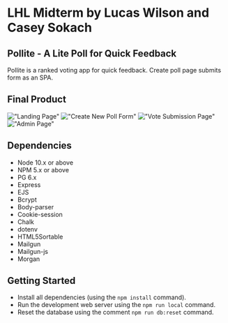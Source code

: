 LHL Midterm by Lucas Wilson and Casey Sokach
=========

## Pollite - A Lite Poll for Quick Feedback

Pollite is a ranked voting app for quick feedback. 
Create poll page submits form as an SPA.

## Final Product

!["Landing Page"](https://github.com/kacsokz/pollite-lhl-midterm/blob/master/public/docs/pollite-landing-page.png)
!["Create New Poll Form"](https://github.com/kacsokz/pollite-lhl-midterm/blob/master/public/docs/pollite-create-new-poll.png)
!["Vote Submission Page"](https://github.com/kacsokz/pollite-lhl-midterm/blob/master/public/docs/pollite-voters-page.png)
!["Admin Page"](https://github.com/kacsokz/pollite-lhl-midterm/blob/master/public/docs/pollite-results-page.png)


## Dependencies

- Node 10.x or above
- NPM 5.x or above
- PG 6.x
- Express
- EJS
- Bcrypt
- Body-parser
- Cookie-session
- Chalk
- dotenv
- HTML5Sortable
- Mailgun
- Mailgun-js
- Morgan


## Getting Started

- Install all dependencies (using the `npm install` command).
- Run the development web server using the `npm run local` command.
- Reset the database using the comment `npm run db:reset` command.
